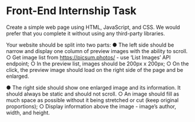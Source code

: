 # Front-End Internship Task

Create a simple web page using HTML, JavaScript, and CSS. We would prefer that you complete it
without using any third-party libraries.

Your website should be split into two parts:
● The left side should be narrow and display one column of preview images with the ability to
scroll.
○ Get image list from https://picsum.photos/ - use ‘List Images’ API endpoint;
○ In the preview list, images should be 200px x 200px;
○ On the click, the preview image should load on the right side of the page and be
enlarged.

● The right side should show one enlarged image and its information. It should always be static
and should not scroll.
○ An image should fill as much space as possible without it being stretched or cut (keep
original proportions);
○ Display information above the image - image’s author, width, and height.
